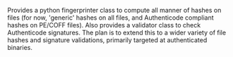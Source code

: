 Provides a python fingerprinter class to compute all manner of hashes on files (for now, 'generic' hashes on all files, and Authenticode compliant hashes on PE/COFF files).
Also provides a validator class to check Authenticode signatures.
The plan is to extend this to a wider variety of file hashes and signature validations, primarily targeted at authenticated binaries.